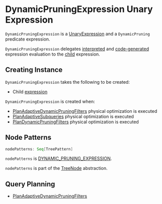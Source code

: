 # DynamicPruningExpression Unary Expression

`DynamicPruningExpression` is a [UnaryExpression](UnaryExpression.md) and a `DynamicPruning` predicate expression.

`DynamicPruningExpression` delegates [interpreted](UnaryExpression.md#eval) and [code-generated](Expression.md#doGenCode) expression evaluation to the [child](#child) expression.

## Creating Instance

`DynamicPruningExpression` takes the following to be created:

* <span id="child"> Child [expression](Expression.md)

`DynamicPruningExpression` is created when:

* [PlanAdaptiveDynamicPruningFilters](../physical-optimizations/PlanAdaptiveDynamicPruningFilters.md) physical optimization is executed
* [PlanAdaptiveSubqueries](../adaptive-query-execution/PlanAdaptiveSubqueries.md) physical optimization is executed
* [PlanDynamicPruningFilters](../physical-optimizations/PlanDynamicPruningFilters.md) physical optimization is executed

## <span id="nodePatterns"> Node Patterns

```scala
nodePatterns: Seq[TreePattern]
```

`nodePatterns` is [DYNAMIC_PRUNING_EXPRESSION](../catalyst/TreePattern.md#DYNAMIC_PRUNING_EXPRESSION).

`nodePatterns` is part of the [TreeNode](../catalyst/TreeNode.md#nodePatterns) abstraction.

## Query Planning

* [PlanAdaptiveDynamicPruningFilters](../physical-optimizations/PlanAdaptiveDynamicPruningFilters.md)